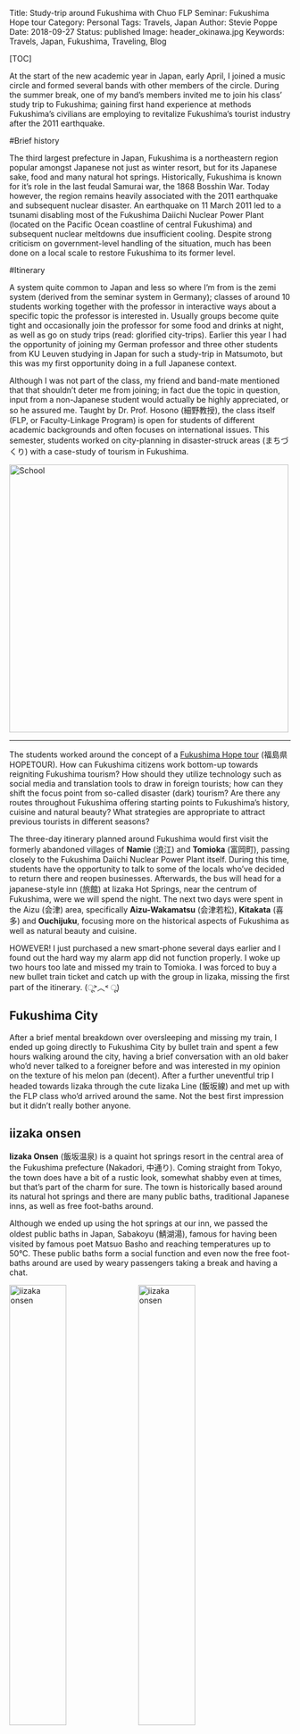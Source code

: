 Title: Study-trip around Fukushima with Chuo FLP Seminar: Fukushima Hope tour
Category: Personal
Tags: Travels, Japan
Author: Stevie Poppe
Date: 2018-09-27
Status: published
Image: header_okinawa.jpg
Keywords: Travels, Japan, Fukushima, Traveling, Blog

[TOC]

<!-- PELICAN_BEGIN_SUMMARY -->

At the start of the new academic year in Japan, early April, I joined a music circle and formed several bands with other members of the circle. During the summer break, one of my band’s members invited me to join his class’ study trip to Fukushima; gaining first hand experience at methods Fukushima’s civilians are employing to revitalize Fukushima’s tourist industry after the 2011 earthquake.

<!-- PELICAN_END_SUMMARY -->

#Brief history <i class="icon-history small-font"></i>

The third largest prefecture in Japan, Fukushima is a northeastern region popular amongst Japanese not just as winter resort, but for its Japanese sake, food and many natural hot springs. Historically, Fukushima is known for it’s role in the last feudal Samurai war, the 1868 Bosshin War. Today however, the region remains heavily associated with the 2011 earthquake and subsequent nuclear disaster. An earthquake on 11 March 2011 led to a tsunami disabling most of the Fukushima Daiichi Nuclear Power Plant (located on the Pacific Ocean coastline of central Fukushima) and subsequent nuclear meltdowns due insufficient cooling. Despite strong criticism on government-level handling of the situation, much has been done on a local scale to restore Fukushima to its former level.

#Itinerary <i class="icon-plane small-font"></i>

A system quite common to Japan and less so where I’m from is the zemi system (derived from the seminar system in Germany); classes of around 10 students working together with the professor in interactive ways about a specific topic the professor is interested in. Usually groups become quite tight and occasionally join the professor for some food and drinks at night, as well as go on study trips (read: glorified city-trips). Earlier this year I had the opportunity of joining my German professor and three other students from KU Leuven studying in Japan for such a study-trip in Matsumoto, but this was my first opportunity doing in a full Japanese context.

Although I was not part of the class, my friend and band-mate mentioned that that shouldn’t deter me from joining; in fact due the topic in question, input from a non-Japanese student would actually be highly appreciated, or so he assured me. Taught by Dr. Prof. Hosono (細野教授), the class itself (FLP, or Faculty-Linkage Program) is open for students of different academic backgrounds and often focuses on international issues. This semester, students worked on city-planning in disaster-struck areas (まちづくり) with a case-study of tourism in Fukushima.

<p class="center noshadow">
<a href="https://www.flickr.com/photos/147061735@N04/32899526487/in/album-72157708568624144/" title="School"><img src="https://live.staticflickr.com/65535/32899526487_bd1541218d_z.jpg" style="height:480px; width:500px;" alt="School"></a>
</p>

---

The students worked around the concept of a [Fukushima Hope tour](https://www.hopetourism.jp/) (福島県HOPETOUR). How can Fukushima citizens work bottom-up towards reigniting Fukushima tourism? How should they utilize technology such as social media and translation tools to draw in foreign tourists; how can they shift the focus point from so-called disaster (dark) tourism? Are there any routes throughout Fukushima offering starting points to Fukushima’s history, cuisine and natural beauty? What strategies are appropriate to attract previous tourists in different seasons?

The three-day itinerary planned around Fukushima would first visit the formerly abandoned villages of **Namie** (浪江) and **Tomioka** (富岡町), passing closely to the Fukushima Daiichi Nuclear Power Plant itself. During this time, students have the opportunity to talk to some of the locals who’ve decided to return there and reopen businesses. Afterwards, the bus will head for a japanese-style inn (旅館) at Iizaka Hot Springs, near the centrum of Fukushima, were we will spend the night. The next two days were spent in the Aizu (会津) area, specifically **Aizu-Wakamatsu** (会津若松), **Kitakata** (喜多) and **Ouchijuku**, focusing more on the historical aspects of Fukushima as well as natural beauty and cuisine.

HOWEVER! I just purchased a new smart-phone several days earlier and I found out the hard way my alarm app did not function properly. I woke up two hours too late and missed my train to Tomioka. I was forced to buy a new bullet train ticket and catch up with the group in Iizaka, missing the first part of the itinerary. (ू˃︿˂ ू)

## Fukushima City

After a brief mental breakdown over oversleeping and missing my train, I ended up going directly to Fukushima City by bullet train and spent a few hours walking around the city, having a brief conversation with an old baker who’d never talked to a foreigner before and was interested in my opinion on the texture of his melon pan (decent). After a further uneventful trip I headed towards Iizaka through the cute Iizaka Line (飯坂線) and met up with the FLP class who’d arrived around the same. Not the best first impression but it didn’t really bother anyone.

## iizaka onsen

**Iizaka Onsen** (飯坂温泉) is a quaint hot springs resort in the central area of the Fukushima prefecture (Nakadori, 中通り). Coming straight from Tokyo, the town does have a bit of a rustic look, somewhat shabby even at times, but that’s part of the charm for sure. The town is historically based around its natural hot springs and there are many public baths, traditional Japanese inns, as well as free foot-baths around.

Although we ended up using the hot springs at our inn, we passed the oldest public baths in Japan, Sabakoyu (鯖湖湯), famous for having been visited by famous poet Matsuo Basho and reaching temperatures up to 50°C. These public baths form a social function and even now the free foot-baths around are used by weary passengers taking a break and having a chat.

<p class="center noshadow">
<a href="https://www.flickr.com/photos/147061735@N04/32899526077/in/album-72157708568624144/" title="iizaka onsen"><img style="height: 45%;" src="https://live.staticflickr.com/65535/32899526077_ab50b3d49e_z.jpg" alt="iizaka onsen"></a>
<a class="center noshadow" href="https://www.flickr.com/photos/147061735@N04/32899526107/in/album-72157708568624144/" title="iizaka onsen"><img style="height: 45%;" src="https://live.staticflickr.com/65535/32899526107_5a1454cb12_z.jpg" alt="iizaka onsen"></a>
</p>

The inn we stayed at, [Horieya inn](http://horieya.com/) (ほりえや旅館), was established in the 1815 and is still run by the same family. While a bit modernized to accommodate modern necessities, The wooden architecture and base of the building has remained completely intact. Before dinner, one of the proprietors briefed us on Horieya Inn, Iizaka Onsen, and the methods Iizaka locals are employing to revitalize tourism in the area. Everything is done on a community-scale, including digital techniques such as home-pages and social networks as Twitter. Even the website (linked above) is made in-house, and while very much bare-bones, displays the tenacity and perseverance of a mostly aging community to utilize new technology, as well as a [lovely sense of humor](http://horieya.com/iizaka.html). Do note the English, Chinese and Korean accommodation of the website using Google Translate.

On that topic, it is worth checking out the official [Iizaka Onsen's](http://iizaka.info/sightseeing-spots/) website as well. Despite similar design choices, the tourist association has taken much care in providing handmade translations in English, both traditional and simplified Chinese, Korean, Thai and Russian, as well as providing maps throughout the town highlighting natural beauty and cuisine throughout the four seasons. Bicycles and umbrella’s are available for free at the station, by the way.

<p class="center noshadow">
<a href="https://www.flickr.com/photos/147061735@N04/32899526757/in/album-72157708568624144/" title="Iizaka"><img src="https://live.staticflickr.com/65535/32899526757_6e76dbff11_z.jpg" style="height:500px;" alt="Iizaka"></a>
</p>

Our meal, made with fresh community-driven Iizaka ingredients was delightful, as was the Onsen and our room (I stayed in a room with another graduate student and my band-mate, nicknamed 赤パンツ or ‘red pants’ for his daily choice of trousers, by the way). At night, we joined several other students for some drinks and a few rounds of party-game [Werewolf](https://en.wikipedia.org/wiki/Mafia_(party_game)) (jinro, 人狼 in Japanese). Tips for future players, abusing your status as Japanese-learning foreigner is an easy way to feint innocence. One of the fourth year students, responsible for some of the trip’s organization and financial aspects, found out about gathering and got rather angry that we weren’t sleeping yet, going so far as to insinuate we were irresponsible. A bit of a mood-killer, we returned to our rooms and slept briefly but well.

## Aizu-Wakamatsu

Our next day was spent around the castle town of **Aizu-Wakamatsu** (会津若松), as well as the nearby **Ouchijuku** (大内宿) and **Iimoriyama** (飯盛山). Historically, Aizu-Wakamatsu is known as a castle town of the Aizu Domain and the main setting of the Boshin War, a civil war between those in support of maintaining the shogunate system (the feudal Japanese military government), and those trying to overthrow the shogunate after discontent regarding Japan’s opening to the west.

While 2018 marks 150 years since the Meiji Revolution, the Aizu region aims to focus rather on 150 years since the Bosshin War, hoping to attract tourists for its samurai history. We headed to **Aizu Bukeyashiki** (会津武家屋敷), known as a residence or mansion for high ranking Aizu samurai. The building is quite extensive and attempts to sketch daily life of Aizu samurai in the middle ages. During our talk with one of the proprietors, we learned of the Aizu-Wakamatsu community to in similar fashion utilize technology to attract and re-attract both national and international tourists; teaching staff how to use voice-translation software and implementing credit-card payment systems around town. The following Youtube video attempts to portray the natural beauty of Bukeyashiki during all four seasons.

{% youtube ivmmoXix_-c %}

We stayed in a hostel near **Nanokamachi Street** (七日町通り), close to the famous **Tsuruga Castle**. While the current one is a concrete replica, the original castle ( was demolished after the Boshin war) served as administrative center of Aizu and has ties to the famous Date Masamune. The inside of the building has been rebuilt as museum with some interactive elements and various video-material displaying the history of the castle and Aizu samurai. The view from the top is worth the entrance.

<p class="center noshadow">
<a href="https://www.flickr.com/photos/147061735@N04/47053918844/in/album-72157708568624144/" title="Tsuruga Castle"><img src="https://live.staticflickr.com/65535/47053918844_32d7eebf2e_z.jpg" style="width:500px;height:281px" alt="Tsuruga Castle"></a>
</p>

### Iimoriyama

**Iimoriyama** (Mount Iimori, 飯盛山) is a hill most famous for a famous media event related to the Bosshin War. The story tells the tragic suicide of a group of 19 teenagers (belonging to the **Byakkotai** 白虎隊 or White Tiger Company military unit) who had retreated here to assess the situation, and (wrongfully) believing the castle had fallen, committed ritual suicide as final means to defend their honor. This story is one of many tragic so-called *bushido*-related stories immortalized as war-time propaganda, and actually impressed Italian fascist leader Mussolini to the extent he donated a Pompeii archaeological column to the site. A 1930’s donation from German side can be found here as well, in the form of a black granite plate with an Iron Cross inscription.

<p class="center noshadow">
<a href="https://www.flickr.com/photos/147061735@N04/32899537487/in/album-72157708568624144/" title="Iimoriyama"><img style="height: 45%;" src="https://live.staticflickr.com/65535/32899537487_7416c60df1_z.jpg" alt="Iimoriyama"></a>
<a class="center noshadow" href="https://www.flickr.com/photos/147061735@N04/32899549397/in/album-72157708568624144/" title="Iimoriyama"><img style="height: 45%;" src="https://live.staticflickr.com/65535/32899549397_aaca09b857_z.jpg" alt="Iimoriyama"></a>
</p>

Another interesting construction is the **Aizu Sazaedo** (会津さざえ堂), a completely wooden hexagonal Buddhist pagoda built in 1796, known for its ‘double-helix’ structure. The building is devoted to Kannon, and worshipers descent the building through a different way as the ascent to avoid disturbing each other. Aside from the striking wooden construction, visitors will immediately notice an enormous amount of labels with calligraphy attached pretty much everywhere. This was done by Edo period ‘tourists’ as proof of one’s visit. Some things never change.

<p class="center noshadow">
<a href="https://www.flickr.com/photos/147061735@N04/32899548147/in/album-72157708568624144/" title="Iimoriyama"><img src="https://live.staticflickr.com/65535/32899548147_2b3dfe75f3_z.jpg" style="width:500px;height:281px" alt="Iimoriyama"></a>
</p>

Honestly, the lush nature juxtaposed with the plentiful faded gravestones, the wooden Aizu Sazaedo and the oddly befitting Pompeii eagle make Iimori an absolutely beautiful, must-visit area when in Fukushima.

<p class="center noshadow">
<a href="https://www.flickr.com/photos/147061735@N04/32899525647/in/album-72157708568624144/" title="Aizu-Wakamatsu"><img style="width: 45%;" src="https://live.staticflickr.com/65535/32899525647_200b92eaf4_z.jpg" alt="Aizu-Wakamatsu"></a>
<a class="center noshadow" href="https://www.flickr.com/photos/147061735@N04/32899525757/in/album-72157708568624144/" title="Ouchijuku"><img style="width: 45%;" src="https://live.staticflickr.com/65535/32899525757_10dd305d72_z.jpg" alt="Ouchijuku"></a>
</p>

### Ouchijuku

<p class="center noshadow">
<a href="https://www.flickr.com/photos/147061735@N04/32899536897/in/album-72157708568624144/" title="Ouchijuku"><img style="width: 45%;" src="https://live.staticflickr.com/65535/32899536897_c9cfaa3171_z.jpg" alt="Ouchijuku"></a>
<a class="center noshadow" href="https://www.flickr.com/photos/147061735@N04/40876729993/in/album-72157708568624144/" title="Ouchijuku"><img style="width: 45%;" src="https://live.staticflickr.com/65535/40876729993_bd1ee621eb_z.jpg" alt="Ouchijuku"></a>
</p>

Our next visit was the former post town of Ouchijuku (大内宿), which connected Aizu with Nikko during a period in which restrictions by the shogunate let by frequent obligatory travels to the capital of Edo (modern-day Tokyo). The area has been redeveloped as popular tourist destination for those looking for an authentic view of Japan’s feudal history. The region thrives on tourism, with many shops selling handmade trinkets or grilled fish. One of the proprietors of a tatami-floored restaurant we had dinner took some time to explain some processes of their local cuisine (**negi soba**, scallion buckwheat noodles)

<p class="center noshadow">
<a href="https://www.flickr.com/photos/147061735@N04/32899526857/in/album-72157708568624144/" title="Ouchijuku"><img src="https://live.staticflickr.com/65535/32899526857_ec352bf489_z.jpg" style="height:500px;" alt="Ouchijuku"></a>
</p>

The well preserved buildings, with thatched roofs made from dried straw, dirt tracks, and untouched natural beauty (electricity cables are buried underground) have made this place a highlight of my stay in Japan. We spent the remainder of our day around this area before taking our bus back to our hostel.

<p class="center noshadow">
<a href="https://www.flickr.com/photos/147061735@N04/46927239415/in/album-72157708568624144/" title="Ouchijuku"><img src="https://live.staticflickr.com/65535/46927239415_6e0744c809_z.jpg" style="height:500px;" alt="Ouchijuku"></a>
</p>

Before dinner, professor Hosono held an impromptu class on the topic of city planning, and asked the students to present their findings. As a foreign student, I was asked of my experience as well and had to present some ideas on revitalizing tourism in Fukushima, drawing attention away from the 2011 earthquake and disaster tourism. After dinner, I joined most of the students for a final drink (お疲れ会) and some games before calling it a day.

## Kitakata

The next morning, we visited **Kitakata** (喜多), a city in Aizu today known particularly for its many ramen restaurants (over 130 stores!), sake and historic warehouses (*kura*, 蔵) used for storing dried foodstuffs. It’s commonly said that the high quality water in the neighborhood lead to its famous production of sake and noodles, but before we could try this ourselves we were led to a completely different shop: the **Okuya Peanut Factory Shop**.

<p class="center noshadow">
<a href="https://www.flickr.com/photos/147061735@N04/32899554207/in/album-72157708568624144/" title="Okuya Peanut Factory Shop"><img style="width: 45%;" src="https://live.staticflickr.com/65535/32899554207_b283f16eaf_z.jpg" alt="Okuya Peanut Factory Shop"></a>
<a class="center noshadow" href="https://www.flickr.com/photos/147061735@N04/46927274045/in/album-72157708568624144/" title="Okuya Peanut Factory Shop"><img style="width: 45%;" src="https://live.staticflickr.com/65535/46927274045_a0c43364b9_z.jpg" alt="Okuya Peanut Factory Shop"></a>
</p>

Apparently, Kitakata is rich in peanuts. We had an interview with the proprietor and received a tour around the stock-house, detailing both the business’ history as well as the technical aspects of processing peanuts. The things I’m learning on exchange in Japan. Okuya Peanut Factory Shop has grown to the point this originally one-man-business is now a strong exporter of both refined and unrefined peanuts and became a local hot-spot for peanut soft-serve ice cream.

Peanut Ice
Due the clear, high quality waters nearby, the town of kitakata has plenty of premium sake breweries as well. We visited the **Yamatogawa Sake Brewery**, dating back to 1790 and using only in-house cultivated Kitakata water and rice. We had the opportunity to visit their storehouse and engage in some tasting.

<p class="center noshadow">
<a href="https://www.flickr.com/photos/147061735@N04/32899526187/in/album-72157708568624144/" title="Kitakata Sake"><img style="width: 65%;" src="https://live.staticflickr.com/65535/32899526187_1f897ba6c8_z.jpg" alt="Kitakata Sake"></a>
<a class="center noshadow" href="https://www.flickr.com/photos/147061735@N04/47053919584/in/album-72157708568624144/" title="Peanut Ice"><img style="width: 25%;" src="https://live.staticflickr.com/65535/47053919584_374fcc0a86_z.jpg" alt="Peanut Ice"></a>
</p>

After our sake tasting, we had just an hour for lunch before ending our study-trip, and hurried to arguably the most famous ramen restaurant in Kitakata: **Abe Shokudo** (あべ食堂). On our way, we actually passed a small shrine dedicated to ramen. No time for distractions though; there was some serious eating to be done.

<p class="center noshadow">
<a href="https://www.flickr.com/photos/147061735@N04/33966094608/in/album-72157708568624144/" title="Kitakata Ramen"><img style="width: 45%;" src="https://live.staticflickr.com/65535/33966094608_54d8ea6892_z.jpg" alt="Kitakata Ramen"></a>
<a class="center noshadow" href="https://www.flickr.com/photos/147061735@N04/32899552627/in/album-72157708568624144/" title="Kitakata Ramen"><img style="width: 45%;" src="https://live.staticflickr.com/65535/32899552627_fd6f4f261d_z.jpg" alt="Kitakata Ramen"></a>
</p>

That’s right. Two pictures. My band-mate is a known ramen-aficionado and we ended up using our limited time during lunch to visit a second ramen restaurant right after, **Makoto Shokudo** (まこと食堂). Although we were several minutes late to our bus back to the station and thus again got scolded by the fourth year student in charge of organization, I can’t say I regret making the decision to have a second portion.

#Conclusion <i class="icon-smile small-font"></i>

I’m still a bitter I missed the first part of the trip, but nevertheless it was a wonderful experience joining my friend on a school-trip and something I hadn’t expected to happen while studying in Japan. A good combination of studying, tourism and playtime amongst other students, I didn’t get too much sleep this trip but instead I got first-hand experience in Japanese student-life and good memories. Many talks with local citizens collaborating in revitalizing Fukushima’s tourism helped me get a deeper insight into aspects of marketing as well as the great extents of community-driven development.

<p class="center noshadow">
<a href="https://www.flickr.com/photos/147061735@N04/32899527017/in/album-72157708568624144/" title="FLP"><img src="https://live.staticflickr.com/65535/32899527017_0fbe1b1503_z.jpg" style="width:500px;height:350px" alt="FLP"></a>
</p>

The prefecture of Fukushima is in the public mind still, and especially amongst foreign tourists, deeply connected to the 2011 earthquake and nuclear disaster; needless to say dramatically affecting Fukushima tourism. Regardless of my opinion on nuclear energy and the handling of the actual incident, international research does show radiation levels on average in Fukushima, especially in distant areas like Aizu, to be equal or even lower than the average of unaffected major cities around the world. While tourists are primarily drawn to regions as Tokyo, Osaka, Kyoto and Nara; there is much to be discovered in Fukushima, a region of exceptional natural beauty, local cuisine, hot spring baths and well-maintained historical elements in daily life scenery. I thus sincerely do recommend future travelers to travel outside of this fixed ‘Japan-itinerary’ and enjoy the lifelong efforts of local communities such as those of Fukushima to promote their homes to travelers.

#Gallery <i class="icon-camera-retro small-font"></i>

<style>.embed-container { position: relative; padding-bottom: 56.25%; padding-top: 30px; height: 0; overflow: hidden; max-width: 100%; height: auto; } .embed-container iframe, .embed-container object, .embed-container embed { position: absolute; top: 0; left: 0; width: 100%; height: 100%; }</style><div class='embed-container'><iframe src='https://www.flickr.com/photos/147061735@N04/sets/72157708568624144/player' fram='0' allowfullscreen webkitallowfullscreen mozallowfullscreen oallowfullscreen msallowfullscreen></iframe></div>

[^footnote]: Ouchijuku by Stevie Poppe (<https://flic.kr/p/2euNnmK> - CC BY-SA 2.0)